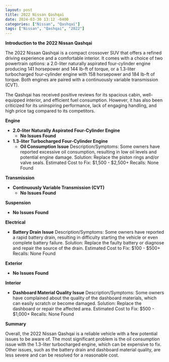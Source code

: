 ```yaml
---
layout: post
title: 2022 Nissan Qashqai
date: 2024-03-30 13:12 -0400
categories: ["Nissan", "Qashqai"]
tags: ["Nissan", "Qashqai", "2022"]
---
```

**Introduction to the 2022 Nissan Qashqai**

The 2022 Nissan Qashqai is a compact crossover SUV that offers a refined driving experience and a comfortable interior. It comes with a choice of two powertrain options: a 2.0-liter naturally aspirated four-cylinder engine producing 141 horsepower and 144 lb-ft of torque, or a 1.3-liter turbocharged four-cylinder engine with 158 horsepower and 184 lb-ft of torque. Both engines are paired with a continuously variable transmission (CVT).

The Qashqai has received positive reviews for its spacious cabin, well-equipped interior, and efficient fuel consumption. However, it has also been criticized for its uninspiring performance, lack of engaging handling, and high price tag compared to its competitors.

**Engine**

* **2.0-liter Naturally Aspirated Four-Cylinder Engine**
    * **No Issues Found**
* **1.3-liter Turbocharged Four-Cylinder Engine**
    * **Oil Consumption Issue**
       Description/Symptoms: Some owners have reported excessive oil consumption, resulting in low oil levels and potential engine damage.
       Solution: Replace the piston rings and/or valve seals.
       Estimated Cost to Fix: $1,500 - $2,500+
       Recalls: None Found

**Transmission**

* **Continuously Variable Transmission (CVT)**
    * **No Issues Found**

**Suspension**

* **No Issues Found**

**Electrical**

* **Battery Drain Issue**
   Description/Symptoms: Some owners have reported a rapid battery drain, resulting in difficulty starting the vehicle or even complete battery failure.
   Solution: Replace the faulty battery or diagnose and repair the source of the drain.
   Estimated Cost to Fix: $100 - $500+
   Recalls: None Found

**Exterior**

* **No Issues Found**

**Interior**

* **Dashboard Material Quality Issue**
   Description/Symptoms: Some owners have complained about the quality of the dashboard materials, which can easily scratch or become damaged.
   Solution: Replace the dashboard or repair the affected area.
   Estimated Cost to Fix: $500 - $1,000+
   Recalls: None Found

**Summary**

Overall, the 2022 Nissan Qashqai is a reliable vehicle with a few potential issues to be aware of. The most significant problem is the oil consumption issue with the 1.3-liter turbocharged engine, which can be expensive to fix. Other issues, such as the battery drain and dashboard material quality, are less severe and can be resolved for a reasonable cost.
